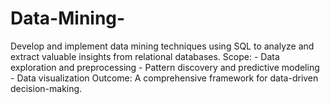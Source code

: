 # Data-Mining-
Develop and implement data mining techniques using SQL to analyze and extract valuable insights from relational databases.  Scope:  - Data exploration and preprocessing - Pattern discovery and predictive modeling - Data visualization  Outcome: A comprehensive framework for data-driven decision-making.
